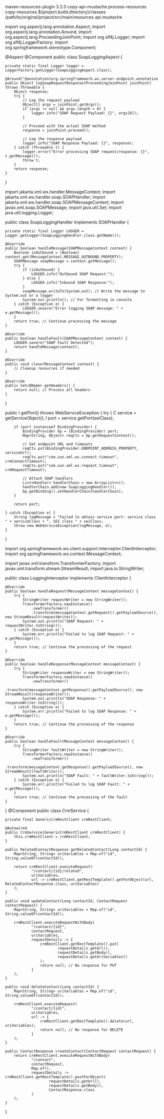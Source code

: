 <build>
    <plugins>
        <plugin>
            <artifactId>maven-resources-plugin</artifactId>
            <version>3.2.0</version>
            <executions>
                <execution>
                    <id>copy-api-mustache</id>
                    <phase>process-resources</phase>
                    <goals>
                        <goal>copy-resources</goal>
                    </goals>
                    <configuration>
                        <outputDirectory>${project.build.directory}/classes</outputDirectory>
                        <resources>
                            <resource>
                                <directory>/path/to/original/project/src/main/resources</directory>
                                <includes>
                                    <include>api.mustache</include>
                                </includes>
                            </resource>
                        </resources>
                    </configuration>
                </execution>
            </executions>
        </plugin>
    </plugins>
</build>

import org.aspectj.lang.annotation.Aspect;
import org.aspectj.lang.annotation.Around;
import org.aspectj.lang.ProceedingJoinPoint;
import org.slf4j.Logger;
import org.slf4j.LoggerFactory;
import org.springframework.stereotype.Component;

@Aspect
@Component
public class SoapLoggingAspect {

    private static final Logger logger = LoggerFactory.getLogger(SoapLoggingAspect.class);

    @Around("@annotation(org.springframework.ws.server.endpoint.annotation.PayloadRoot)")
    public Object logSoapRequestResponse(ProceedingJoinPoint joinPoint) throws Throwable {
        Object response;
        try {
            // Log the request payload
            Object[] args = joinPoint.getArgs();
            if (args != null && args.length > 0) {
                logger.info("SOAP Request Payload: {}", args[0]);
            }

            // Proceed with the actual SOAP method
            response = joinPoint.proceed();

            // Log the response payload
            logger.info("SOAP Response Payload: {}", response);
        } catch (Throwable t) {
            logger.error("Error processing SOAP request/response: {}", t.getMessage());
            throw t;
        }
        return response;
    }
}


import jakarta.xml.ws.handler.MessageContext;
import jakarta.xml.ws.handler.soap.SOAPHandler;
import jakarta.xml.ws.handler.soap.SOAPMessageContext;
import javax.xml.soap.SOAPMessage;
import java.util.Set;
import java.util.logging.Logger;

public class SoapLoggingHandler implements SOAPHandler<SOAPMessageContext> {

    private static final Logger LOGGER = Logger.getLogger(SoapLoggingHandler.class.getName());

    @Override
    public boolean handleMessage(SOAPMessageContext context) {
        Boolean isOutbound = (Boolean) context.get(MessageContext.MESSAGE_OUTBOUND_PROPERTY);
        SOAPMessage soapMessage = context.getMessage();
        try {
            if (isOutbound) {
                LOGGER.info("Outbound SOAP Request:");
            } else {
                LOGGER.info("Inbound SOAP Response:");
            }
            soapMessage.writeTo(System.out); // Write the message to System.out or a logger
            System.out.println(); // For formatting in console
        } catch (Exception e) {
            LOGGER.severe("Error logging SOAP message: " + e.getMessage());
        }
        return true; // Continue processing the message
    }

    @Override
    public boolean handleFault(SOAPMessageContext context) {
        LOGGER.severe("SOAP Fault Detected");
        return handleMessage(context);
    }

    @Override
    public void close(MessageContext context) {
        // Cleanup resources if needed
    }

    @Override
    public Set<QName> getHeaders() {
        return null; // Process all headers
    }
}

public I getPort() throws WebServiceException {
    try {
        C service = getServiceObject();
        I port = service.getPort(seiClass);

        if (port instanceof BindingProvider) {
            BindingProvider bp = (BindingProvider) port;
            Map<String, Object> reqCtx = bp.getRequestContext();

            // Set endpoint URL and timeouts
            reqCtx.put(BindingProvider.ENDPOINT_ADDRESS_PROPERTY, serviceUrl);
            reqCtx.put("com.sun.xml.ws.connect.timeout", crmConnectTimeout);
            reqCtx.put("com.sun.xml.ws.request.timeout", crmRequestTimeout);

            // Attach SOAP handlers
            List<Handler> handlerChain = new ArrayList<>();
            handlerChain.add(new SoapLoggingHandler());
            bp.getBinding().setHandlerChain(handlerChain);
        }

        return port;

    } catch (Exception e) {
        String logMessage = "Failed to obtain service port: service class " + serviceClass + ", SEI class " + seiClass;
        throw new WebServiceException(logMessage, e);
    }
}

import org.springframework.ws.client.support.interceptor.ClientInterceptor;
import org.springframework.ws.context.MessageContext;

import javax.xml.transform.TransformerFactory;
import javax.xml.transform.stream.StreamResult;
import java.io.StringWriter;

public class LoggingInterceptor implements ClientInterceptor {

    @Override
    public boolean handleRequest(MessageContext messageContext) {
        try {
            StringWriter requestWriter = new StringWriter();
            TransformerFactory.newInstance()
                .newTransformer()
                .transform(messageContext.getRequest().getPayloadSource(), new StreamResult(requestWriter));
            System.out.println("SOAP Request: " + requestWriter.toString());
        } catch (Exception e) {
            System.err.println("Failed to log SOAP Request: " + e.getMessage());
        }
        return true; // Continue the processing of the request
    }

    @Override
    public boolean handleResponse(MessageContext messageContext) {
        try {
            StringWriter responseWriter = new StringWriter();
            TransformerFactory.newInstance()
                .newTransformer()
                .transform(messageContext.getResponse().getPayloadSource(), new StreamResult(responseWriter));
            System.out.println("SOAP Response: " + responseWriter.toString());
        } catch (Exception e) {
            System.err.println("Failed to log SOAP Response: " + e.getMessage());
        }
        return true; // Continue the processing of the response
    }

    @Override
    public boolean handleFault(MessageContext messageContext) {
        try {
            StringWriter faultWriter = new StringWriter();
            TransformerFactory.newInstance()
                .newTransformer()
                .transform(messageContext.getResponse().getPayloadSource(), new StreamResult(faultWriter));
            System.out.println("SOAP Fault: " + faultWriter.toString());
        } catch (Exception e) {
            System.err.println("Failed to log SOAP Fault: " + e.getMessage());
        }
        return true; // Continue the processing of the fault
    }
}
@Component
public class CrmService {

    private final GenericCrmRestClient crmRestClient;

    @Autowired
    public CrmService(GenericCrmRestClient crmRestClient) {
        this.crmRestClient = crmRestClient;
    }

    public RelatedContactResponse getRelatedContact(Long contactId) {
        Map<String, String> uriVariables = Map.of("id", String.valueOf(contactId));

        return crmRestClient.executeRequest(
                "/contact/{id}/related",
                uriVariables,
                url -> crmRestClient.getRestTemplate().getForObject(url, RelatedContactResponse.class, uriVariables)
        );
    }

    public void updateContact(Long contactId, ContactRequest contactRequest) {
        Map<String, String> uriVariables = Map.of("id", String.valueOf(contactId));

        crmRestClient.executeRequestWithBody(
                "/contact/{id}",
                contactRequest,
                uriVariables,
                requestDetails -> {
                    crmRestClient.getRestTemplate().put(
                            requestDetails.getUrl(),
                            requestDetails.getBody(),
                            requestDetails.getUriVariables()
                    );
                    return null; // No response for PUT
                }
        );
    }

    public void deleteContact(Long contactId) {
        Map<String, String> uriVariables = Map.of("id", String.valueOf(contactId));

        crmRestClient.executeRequest(
                "/contact/{id}",
                uriVariables,
                url -> {
                    crmRestClient.getRestTemplate().delete(url, uriVariables);
                    return null; // No response for DELETE
                }
        );
    }

    public ContactResponse createContact(ContactRequest contactRequest) {
        return crmRestClient.executeRequestWithBody(
                "/contact",
                contactRequest,
                Map.of(),
                requestDetails -> crmRestClient.getRestTemplate().postForObject(
                        requestDetails.getUrl(),
                        requestDetails.getBody(),
                        ContactResponse.class
                )
        );
    }
}

